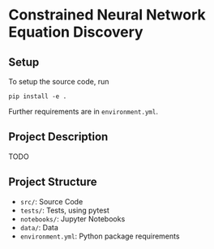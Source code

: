 # Constrained Neural Network Equation Discovery

## Setup
To setup the source code, run
```
pip install -e .
```
Further requirements are in `environment.yml`.

## Project Description
TODO

## Project Structure
- `src/`: Source Code
- `tests/`: Tests, using pytest
- `notebooks/`: Jupyter Notebooks
- `data/`: Data
- `environment.yml`: Python package requirements

